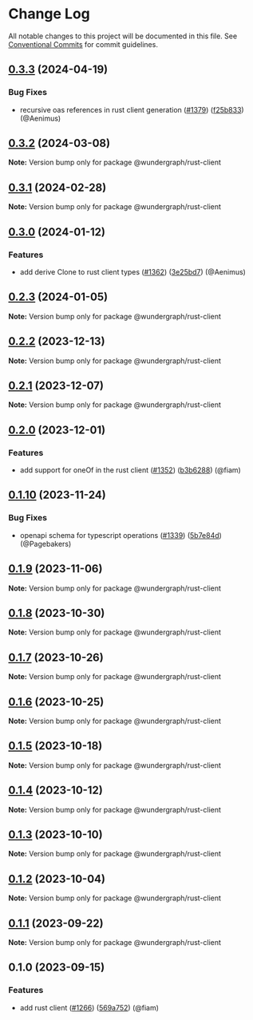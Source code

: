 # Change Log

All notable changes to this project will be documented in this file.
See [Conventional Commits](https://conventionalcommits.org) for commit guidelines.

## [0.3.3](https://github.com/wundergraph/wundergraph/compare/@wundergraph/rust-client@0.3.2...@wundergraph/rust-client@0.3.3) (2024-04-19)

### Bug Fixes

* recursive oas references in rust client generation ([#1379](https://github.com/wundergraph/wundergraph/issues/1379)) ([f25b833](https://github.com/wundergraph/wundergraph/commit/f25b8334b5d7590ffc0d495647d61281b0eb7305)) (@Aenimus)

## [0.3.2](https://github.com/wundergraph/wundergraph/compare/@wundergraph/rust-client@0.3.1...@wundergraph/rust-client@0.3.2) (2024-03-08)

**Note:** Version bump only for package @wundergraph/rust-client

## [0.3.1](https://github.com/wundergraph/wundergraph/compare/@wundergraph/rust-client@0.3.0...@wundergraph/rust-client@0.3.1) (2024-02-28)

**Note:** Version bump only for package @wundergraph/rust-client

## [0.3.0](https://github.com/wundergraph/wundergraph/compare/@wundergraph/rust-client@0.2.3...@wundergraph/rust-client@0.3.0) (2024-01-12)

### Features

* add derive Clone to rust client types ([#1362](https://github.com/wundergraph/wundergraph/issues/1362)) ([3e25bd7](https://github.com/wundergraph/wundergraph/commit/3e25bd7b058a29e1aff4a71c18cd3b1830c355f9)) (@Aenimus)

## [0.2.3](https://github.com/wundergraph/wundergraph/compare/@wundergraph/rust-client@0.2.2...@wundergraph/rust-client@0.2.3) (2024-01-05)

**Note:** Version bump only for package @wundergraph/rust-client

## [0.2.2](https://github.com/wundergraph/wundergraph/compare/@wundergraph/rust-client@0.2.1...@wundergraph/rust-client@0.2.2) (2023-12-13)

**Note:** Version bump only for package @wundergraph/rust-client

## [0.2.1](https://github.com/wundergraph/wundergraph/compare/@wundergraph/rust-client@0.2.0...@wundergraph/rust-client@0.2.1) (2023-12-07)

**Note:** Version bump only for package @wundergraph/rust-client

## [0.2.0](https://github.com/wundergraph/wundergraph/compare/@wundergraph/rust-client@0.1.10...@wundergraph/rust-client@0.2.0) (2023-12-01)

### Features

* add support for oneOf in the rust client ([#1352](https://github.com/wundergraph/wundergraph/issues/1352)) ([b3b6288](https://github.com/wundergraph/wundergraph/commit/b3b62886740c0c5b27705841fd8aaa9b77ded7ab)) (@fiam)

## [0.1.10](https://github.com/wundergraph/wundergraph/compare/@wundergraph/rust-client@0.1.9...@wundergraph/rust-client@0.1.10) (2023-11-24)

### Bug Fixes

* openapi schema for typescript operations ([#1339](https://github.com/wundergraph/wundergraph/issues/1339)) ([5b7e84d](https://github.com/wundergraph/wundergraph/commit/5b7e84d01215bc09735fae8c2f26f43ef7734290)) (@Pagebakers)

## [0.1.9](https://github.com/wundergraph/wundergraph/compare/@wundergraph/rust-client@0.1.8...@wundergraph/rust-client@0.1.9) (2023-11-06)

**Note:** Version bump only for package @wundergraph/rust-client

## [0.1.8](https://github.com/wundergraph/wundergraph/compare/@wundergraph/rust-client@0.1.7...@wundergraph/rust-client@0.1.8) (2023-10-30)

**Note:** Version bump only for package @wundergraph/rust-client

## [0.1.7](https://github.com/wundergraph/wundergraph/compare/@wundergraph/rust-client@0.1.6...@wundergraph/rust-client@0.1.7) (2023-10-26)

**Note:** Version bump only for package @wundergraph/rust-client

## [0.1.6](https://github.com/wundergraph/wundergraph/compare/@wundergraph/rust-client@0.1.5...@wundergraph/rust-client@0.1.6) (2023-10-25)

**Note:** Version bump only for package @wundergraph/rust-client

## [0.1.5](https://github.com/wundergraph/wundergraph/compare/@wundergraph/rust-client@0.1.4...@wundergraph/rust-client@0.1.5) (2023-10-18)

**Note:** Version bump only for package @wundergraph/rust-client

## [0.1.4](https://github.com/wundergraph/wundergraph/compare/@wundergraph/rust-client@0.1.3...@wundergraph/rust-client@0.1.4) (2023-10-12)

**Note:** Version bump only for package @wundergraph/rust-client

## [0.1.3](https://github.com/wundergraph/wundergraph/compare/@wundergraph/rust-client@0.1.2...@wundergraph/rust-client@0.1.3) (2023-10-10)

**Note:** Version bump only for package @wundergraph/rust-client

## [0.1.2](https://github.com/wundergraph/wundergraph/compare/@wundergraph/rust-client@0.1.1...@wundergraph/rust-client@0.1.2) (2023-10-04)

**Note:** Version bump only for package @wundergraph/rust-client

## [0.1.1](https://github.com/wundergraph/wundergraph/compare/@wundergraph/rust-client@0.1.0...@wundergraph/rust-client@0.1.1) (2023-09-22)

**Note:** Version bump only for package @wundergraph/rust-client

## 0.1.0 (2023-09-15)

### Features

* add rust client ([#1266](https://github.com/wundergraph/wundergraph/issues/1266)) ([569a752](https://github.com/wundergraph/wundergraph/commit/569a7528fd68213e1b87feafa0d3e5ba40acb982)) (@fiam)
